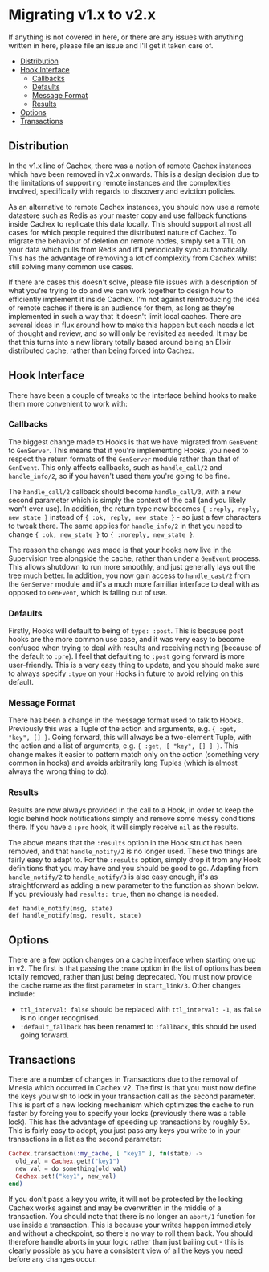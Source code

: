 # Migrating v1.x to v2.x

If anything is not covered in here, or there are any issues with anything written in here, please file an issue and I'll get it taken care of.

- [Distribution](#distribution)
- [Hook Interface](#hook-interface)
  - [Callbacks](#callbacks)
  - [Defaults](#defaults)
  - [Message Format](#message-format)
  - [Results](#results)
- [Options](#options)
- [Transactions](#transactions)

## Distribution

In the v1.x line of Cachex, there was a notion of remote Cachex instances which have been removed in v2.x onwards. This is a design decision due to the limitations of supporting remote instances and the complexities involved, specifically with regards to discovery and eviction policies.

As an alternative to remote Cachex instances, you should now use a remote datastore such as Redis as your master copy and use fallback functions inside Cachex to replicate this data locally. This should support almost all cases for which people required the distributed nature of Cachex. To migrate the behaviour of deletion on remote nodes, simply set a TTL on your data which pulls from Redis and it'll periodically sync automatically. This has the advantage of removing a lot of complexity from Cachex whilst still solving many common use cases.

If there are cases this doesn't solve, please file issues with a description of what you're trying to do and we can work together to design how to efficiently implement it inside Cachex. I'm not against reintroducing the idea of remote caches if there is an audience for them, as long as they're implemented in such a way that it doesn't limit local caches. There are several ideas in flux around how to make this happen but each needs a lot of thought and review, and so will only be revisited as needed. It may be that this turns into a new library totally based around being an Elixir distributed cache, rather than being forced into Cachex.

## Hook Interface

There have been a couple of tweaks to the interface behind hooks to make them more convenient to work with:

### Callbacks

The biggest change made to Hooks is that we have migrated from `GenEvent` to `GenServer`. This means that if you're implementing Hooks, you need to respect the return formats of the `GenServer` module rather than that of `GenEvent`. This only affects callbacks, such as `handle_call/2` and `handle_info/2`, so if you haven't used them you're going to be fine.

The `handle_call/2` callback should become `handle_call/3`, with a new second parameter which is simply the context of the call (and you likely won't ever use). In addition, the return type now becomes `{ :reply, reply, new_state }` instead of `{ :ok, reply, new_state }` - so just a few characters to tweak there. The same applies for `handle_info/2` in that you need to change `{ :ok, new_state }` to `{ :noreply, new_state }`.

The reason the change was made is that your hooks now live in the Supervision tree alongside the cache, rather than under a `GenEvent` process. This allows shutdown to run more smoothly, and just generally lays out the tree much better. In addition, you now gain access to `handle_cast/2` from the `GenServer` module and it's a much more familiar interface to deal with as opposed to `GenEvent`, which is falling out of use.

### Defaults

Firstly, Hooks will default to being of `type: :post`. This is because post hooks are the more common use case, and it was very easy to become confused when trying to deal with results and receiving nothing (because of the default to `:pre`). I feel that defaulting to `:post` going forward is more user-friendly. This is a very easy thing to update, and you should make sure to always specify `:type` on your Hooks in future to avoid relying on this default.

### Message Format

There has been a change in the message format used to talk to Hooks. Previously this was a Tuple of the action and arguments, e.g. `{ :get, "key", [] }`. Going forward, this will always be a two-element Tuple, with the action and a list of arguments, e.g. `{ :get, [ "key", [] ] }`. This change makes it easier to pattern match only on the action (something very common in hooks) and avoids arbitrarily long Tuples (which is almost always the wrong thing to do).

### Results

Results are now always provided in the call to a Hook, in order to keep the logic behind hook notifications simply and remove some messy conditions there. If you have a `:pre` hook, it will simply receive `nil` as the results.

The above means that the `:results` option in the Hook struct has been removed, and that `handle_notify/2` is no longer used. These two things are fairly easy to adapt to. For the `:results` option, simply drop it from any Hook definitions that you may have and you should be good to go. Adapting from `handle_notify/2` to `handle_notify/3` is also easy enough, it's as straightforward as adding a new parameter to the function as shown below. If you previously had `results: true`, then no change is needed.

```
def handle_notify(msg, state)
def handle_notify(msg, result, state)
```

## Options

There are a few option changes on a cache interface when starting one up in v2. The first is that passing the `:name` option in the list of options has been totally removed, rather than just being deprecated. You must now provide the cache name as the first parameter in `start_link/3`. Other changes include:

- `ttl_interval: false` should be replaced with `ttl_interval: -1`, as `false` is no longer recognised.
- `:default_fallback` has been renamed to `:fallback`, this should be used going forward.

## Transactions

There are a number of changes in Transactions due to the removal of Mnesia which occurred in Cachex v2. The first is that you must now define the keys you wish to lock in your transaction call as the second parameter. This is part of a new locking mechanism which optimizes the cache to run faster by forcing you to specify your locks (previously there was a table lock). This has the advantage of speeding up transactions by roughly 5x. This is fairly easy to adopt, you just pass any keys you write to in your transactions in a list as the second parameter:

```elixir
Cachex.transaction(:my_cache, [ "key1" ], fn(state) ->
  old_val = Cachex.get!("key1")
  new_val = do_something(old_val)
  Cachex.set!("key1", new_val)
end)
```

If you don't pass a key you write, it will not be protected by the locking Cachex works against and may be overwritten in the middle of a transaction. You should note that there is no longer an `abort/1` function for use inside a transaction. This is because your writes happen immediately and without a checkpoint, so there's no way to roll them back. You should therefore handle aborts in your logic rather than just bailing out - this is clearly possible as you have a consistent view of all the keys you need before any changes occur.
